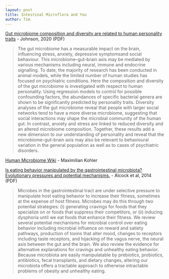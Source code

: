 ```yaml
---
layout: post
title: Intestinal Microflora and You
author: Tim
---
```


[Gut microbiome composition and diversity are related to human personality traits](../../../papers/Johnson2020.pdf) - Johnson, 2020 (PDF)  
> The gut microbiome has a measurable impact on the brain, influencing stress, anxiety, depressive symptomsand social behaviour. This microbiome–gut–brain axis may be mediated by various mechanisms including neural, immune and endocrine signalling. To date, the majority of research has been conducted in animal models, while the limited number of human studies has focused on psychiatric conditions. Here the composition and diversity of the gut microbiome is investigated with respect to human personality. Using regression models to control for possible confounding factors, the abundances of specific bacterial genera are shown to be significantly predicted by personality traits. Diversity analyses of the gut microbiome reveal that people with larger social networks tend to have a more diverse microbiome, suggesting that social interactions may shape the microbial community of the human gut. In contrast, anxiety and stress are linked to reduced diversity and an altered microbiome composition. Together, these results add a new dimension to our understanding of personality and reveal that the microbiome–gut–brain axis may also be relevant to behavioural variation in the general population as well as to cases of psychiatric disorders.

[Human Microbiome Wiki](https://github.com/MaximilianKohler/HumanMicrobiome/wiki/) - Maximilian Kohler  

[Is eating behavior manipulated by the gastrointestinal microbiota? Evolutionary pressures and potential mechanisms.](../../../papers/alcock2014.pdf) - Alcock et al, 2014 (PDF)  
> Microbes in the gastrointestinal tract are under selective pressure to manipulate host eating behavior to increase their fitness, sometimes at the expense of host fitness. Microbes may do this through two potential strategies: (i) generating cravings for foods that they specialize on or foods that suppress their competitors, or (ii) inducing dysphoria until we eat foods that enhance their fitness. We review several potential mechanisms for microbial control over eating behavior including microbial influence on reward and satiety pathways, production of toxins that alter mood, changes to receptors including taste receptors, and hijacking of the vagus nerve, the neural axis between the gut and the brain. We also review the evidence for alternative explanations for cravings and unhealthy eating behavior. Because microbiota are easily manipulatable by prebiotics, probiotics, antibiotics, fecal transplants, and dietary changes, altering our microbiota offers a tractable approach to otherwise intractable problems of obesity and unhealthy eating.
